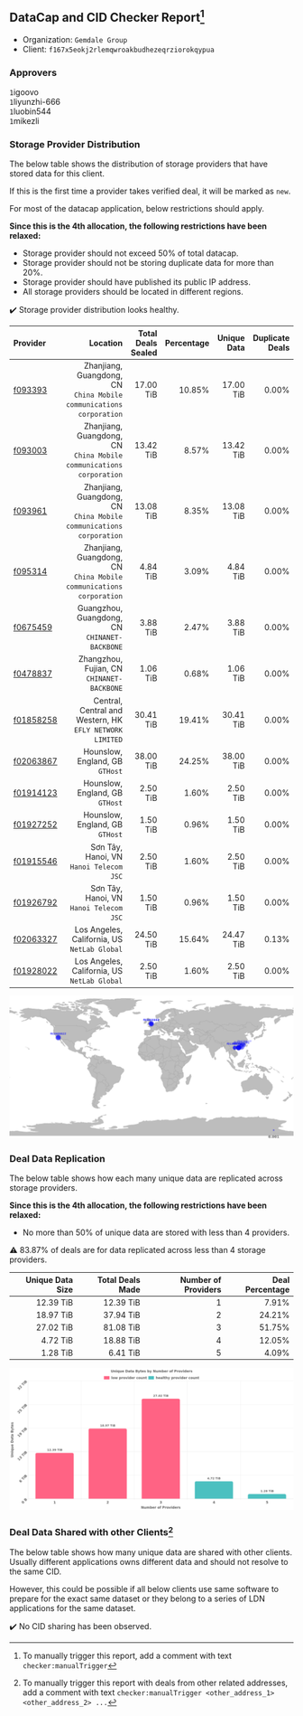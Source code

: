 ## DataCap and CID Checker Report[^1]
 - Organization: `Gemdale Group`
 - Client: `f167x5eokj2rlemqwroakbudhezeqrziorokqypua`
### Approvers
`1`igoovo<br/>`1`liyunzhi-666<br/>`1`luobin544<br/>`1`mikezli

### Storage Provider Distribution
The below table shows the distribution of storage providers that have stored data for this client.

If this is the first time a provider takes verified deal, it will be marked as `new`.

For most of the datacap application, below restrictions should apply.

**Since this is the 4th allocation, the following restrictions have been relaxed:**
 - Storage provider should not exceed 50% of total datacap.
 - Storage provider should not be storing duplicate data for more than 20%.
 - Storage provider should have published its public IP address.
 - All storage providers should be located in different regions.

✔️ Storage provider distribution looks healthy.

| Provider                                              |                                                               Location | Total Deals Sealed | Percentage | Unique Data | Duplicate Deals |
| :---------------------------------------------------- | ---------------------------------------------------------------------: | -----------------: | ---------: | ----------: | --------------: |
| [f093393](https://filfox.info/en/address/f093393)     | Zhanjiang, Guangdong, CN<br/>`China Mobile communications corporation` |          17.00 TiB |     10.85% |   17.00 TiB |           0.00% |
| [f093003](https://filfox.info/en/address/f093003)     | Zhanjiang, Guangdong, CN<br/>`China Mobile communications corporation` |          13.42 TiB |      8.57% |   13.42 TiB |           0.00% |
| [f093961](https://filfox.info/en/address/f093961)     | Zhanjiang, Guangdong, CN<br/>`China Mobile communications corporation` |          13.08 TiB |      8.35% |   13.08 TiB |           0.00% |
| [f095314](https://filfox.info/en/address/f095314)     | Zhanjiang, Guangdong, CN<br/>`China Mobile communications corporation` |           4.84 TiB |      3.09% |    4.84 TiB |           0.00% |
| [f0675459](https://filfox.info/en/address/f0675459)   |                       Guangzhou, Guangdong, CN<br/>`CHINANET-BACKBONE` |           3.88 TiB |      2.47% |    3.88 TiB |           0.00% |
| [f0478837](https://filfox.info/en/address/f0478837)   |                          Zhangzhou, Fujian, CN<br/>`CHINANET-BACKBONE` |           1.06 TiB |      0.68% |    1.06 TiB |           0.00% |
| [f01858258](https://filfox.info/en/address/f01858258) |            Central, Central and Western, HK<br/>`EFLY NETWORK LIMITED` |          30.41 TiB |     19.41% |   30.41 TiB |           0.00% |
| [f02063867](https://filfox.info/en/address/f02063867) |                                     Hounslow, England, GB<br/>`GTHost` |          38.00 TiB |     24.25% |   38.00 TiB |           0.00% |
| [f01914123](https://filfox.info/en/address/f01914123) |                                     Hounslow, England, GB<br/>`GTHost` |           2.50 TiB |      1.60% |    2.50 TiB |           0.00% |
| [f01927252](https://filfox.info/en/address/f01927252) |                                     Hounslow, England, GB<br/>`GTHost` |           1.50 TiB |      0.96% |    1.50 TiB |           0.00% |
| [f01915546](https://filfox.info/en/address/f01915546) |                             Sơn Tây, Hanoi, VN<br/>`Hanoi Telecom JSC` |           2.50 TiB |      1.60% |    2.50 TiB |           0.00% |
| [f01926792](https://filfox.info/en/address/f01926792) |                             Sơn Tây, Hanoi, VN<br/>`Hanoi Telecom JSC` |           1.50 TiB |      0.96% |    1.50 TiB |           0.00% |
| [f02063327](https://filfox.info/en/address/f02063327) |                        Los Angeles, California, US<br/>`NetLab Global` |          24.50 TiB |     15.64% |   24.47 TiB |           0.13% |
| [f01928022](https://filfox.info/en/address/f01928022) |                        Los Angeles, California, US<br/>`NetLab Global` |           2.50 TiB |      1.60% |    2.50 TiB |           0.00% |

<img src="https://raw.githubusercontent.com/data-preservation-programs/filplus-checker-assets/main/filecoin-project/filecoin-plus-large-datasets/issues/1000/1687846106659.png"/>

### Deal Data Replication
The below table shows how each many unique data are replicated across storage providers.


**Since this is the 4th allocation, the following restrictions have been relaxed:**
- No more than 50% of unique data are stored with less than 4 providers.

⚠️ 83.87% of deals are for data replicated across less than 4 storage providers.

| Unique Data Size | Total Deals Made | Number of Providers | Deal Percentage |
| ---------------: | ---------------: | ------------------: | --------------: |
|        12.39 TiB |        12.39 TiB |                   1 |           7.91% |
|        18.97 TiB |        37.94 TiB |                   2 |          24.21% |
|        27.02 TiB |        81.08 TiB |                   3 |          51.75% |
|         4.72 TiB |        18.88 TiB |                   4 |          12.05% |
|         1.28 TiB |         6.41 TiB |                   5 |           4.09% |

<img src="https://raw.githubusercontent.com/data-preservation-programs/filplus-checker-assets/main/filecoin-project/filecoin-plus-large-datasets/issues/1000/1687846107350.png"/>

### Deal Data Shared with other Clients[^3]
The below table shows how many unique data are shared with other clients.
Usually different applications owns different data and should not resolve to the same CID.

However, this could be possible if all below clients use same software to prepare for the exact same dataset or they belong to a series of LDN applications for the same dataset.

✔️ No CID sharing has been observed.

[^1]: To manually trigger this report, add a comment with text `checker:manualTrigger`

[^2]: Deals from those addresses are combined into this report as they are specified with `checker:manualTrigger`

[^3]: To manually trigger this report with deals from other related addresses, add a comment with text `checker:manualTrigger <other_address_1> <other_address_2> ...`
